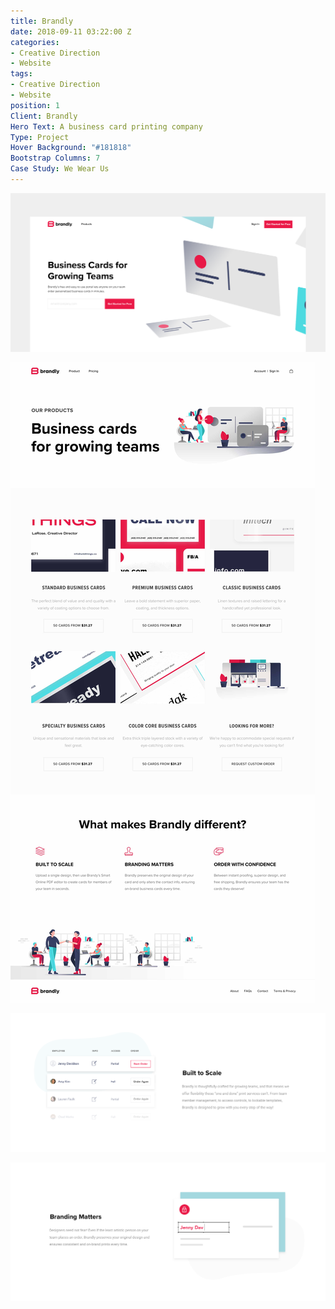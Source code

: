 ```yaml
---
title: Brandly
date: 2018-09-11 03:22:00 Z
categories:
- Creative Direction
- Website
tags:
- Creative Direction
- Website
position: 1
Client: Brandly
Hero Text: A business card printing company
Type: Project
Hover Background: "#181818"
Bootstrap Columns: 7
Case Study: We Wear Us
---
```


![brandly-hero.png](/img/brandly-hero.png)​

![brandly-01.png](/img/brandly-01.png)​

![brandly-02.png](/img/brandly-02.png)​

![brandly-03.png](/img/brandly-03.png)​